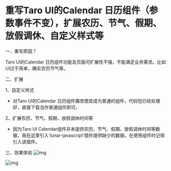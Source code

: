 # 重写Taro UI的Calendar 日历组件（参数事件不变），扩展农历、节气、假期、放假调休、自定义样式等

一、重写原因？

Taro UI的Calendar 日历组件功能及页面可扩展性不强，不能满足业务需求。比如UI过于简单，确实农历节气等。

二、扩展

1、自定义样式

- 对Taro UI的Calendar 日历组件魔改使其成为普通的组件，代码包已经处理好，直接下载当作普通组件即可。


2、扩展农历、节气、假期、放假调休时间等

- 因为Taro UI Calendar组件并未提供农历、节气、假期、放假调休时间等数据，我在这里引入'lunar-javascript'插件提供缺少的数据，在使用组件时记得引入该插件。


三、效果体验
![img](https://oss.gdyunyin.net/20210910/6666.jpg)

![img](https://oss.gdyunyin.net/20210910/666.jpg)

